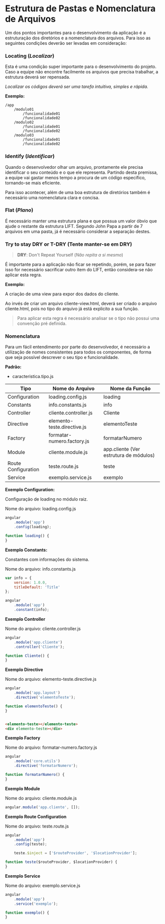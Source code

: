 # Estrutura de Pastas e Nomenclatura de Arquivos

Um dos pontos importantes para o desenvolvimento da aplicação é a estruturação dos diretórios e a nomenclatura dos arquivos. Para isso as seguintes condições deverão ser levadas em consideração:

### **Locating** (*Localizar*)

Esta é uma condição super importante para o desenvolvimento do projeto. Caso a equipe não encontre facilmente os arquivos que precisa trabalhar, a estrutura deverá ser repensada.

*Localizar os códigos deverá ser uma tarefa intuitiva, simples e rápida.*

**Exemplo:**

```
/app 
	/modulo01
		/funcionalidade01
		/funcionalidade02
	/modulo02
		/funcionalidade01
		/funcionalidade02
	/modulo03
		/funcionalidade01
		/funcionalidade02
```

### **Identify** (*Identificar*)

Quando o desenvolvedor olhar um arquivo, prontamente ele precisa identificar o seu conteúdo e o que ele representa. Partindo desta premissa, a equipe vai gastar menos tempo a procura de um código especifico, tornando-se mais eficiente.

Para isso acontecer, além de uma boa estrutura de diretórios também é necessário uma nomenclatura clara e concisa.

### **Flat** (*Plano*)

É necessário manter uma estrutura plana e que possua um valor óbvio que ajude o restante da estrutura LIFT. Segundo John Papa a partir de 7 arquivos em uma pasta, já é necessário considerar a separação destes.

### **Try to stay DRY or T-DRY** (Tente manter-se em DRY)

> **DRY**: Don't Repeat Yourself (*Não repita a si mesmo*)

É importante para a aplicação não ficar se repetindo, porém, se para fazer isso for necessário sacrificar outro item do LIFT, então considera-se não aplicar esta regra.

**Exemplo:**

A criação de uma view para expor dos dados do cliente.

Ao invés de criar um arquivo cliente-view.html, deverá ser criado o arquivo cliente.html, pois no tipo do arquivo já está explicito a sua função.

> Para aplicar esta regra é necessário analisar se o tipo não possui uma convenção pré definida.

### **Nomenclatura**

Para um fácil entendimento por parte do desenvolvedor, é necessário a utilização de nomes consistentes para todos os componentes, de forma que seja possível descrever o seu tipo e funcionalidade.

**Padrão:**

* caracteristica.tipo.js


Tipo | Nome do Arquivo | Nome da Função
------|-------|---------
Configuration | loading.config.js | loading
Constants | info.constants.js | info
Controller | cliente.controller.js | Cliente
Directive | elemento-teste.directive.js | elementoTeste
Factory | formatar-numero.factory.js | formatarNumero
Module | cliente.module.js | app.cliente (Ver estrutura de módulos)
Route Configuration | teste.route.js | teste
Service | exemplo.service.js | exemplo

**Exemplo Configuration:**

Configuração de loading no módulo raiz.

Nome do arquivo: loading.config.js

```js
angular
	.module('app')
	.config(loading);

function loading() {
}
```

**Exemplo Constants:**

Constantes com informações do sistema.

Nome do arquivo: info.constants.js 

```js
var info = {
	version: 1.0.0,
	titleDefault: 'Title'
};

angular
	.module('app')
	.constant(info);
```

**Exemplo Controller**

Nome do arquivo: cliente.controller.js

```js 
angular 
	.module('app.cliente')
	.controller('Cliente');

function Cliente() {
}
```

**Exemplo Directive**

Nome do arquivo: elemento-teste.directive.js

```js 
angular 
	.module('app.layout')
	.directive('elementoTeste');

function elementoTeste() {
}
```

```html 

<elemento-teste></elemento-teste>
<div elemento-teste></div>

```

**Exemplo Factory**

Nome do arquivo: formatar-numero.factory.js 

```js 
angular 
	.module('core.utils')
	.directive('formatarNumero');

function formatarNumero() {
}
```

**Exemplo Module**

Nome do arquivo: cliente.module.js

```js 
angular.module('app.cliente', []);
```

**Exemplo Route Configuration**

Nome do arquivo: teste.route.js

```js 
angular
	.module('app')
	.config(teste);

	teste.$inject = ['$routeProvider', '$locationProvider'];

function teste($routeProvider, $locationProvider) {
}
```

**Exemplo Service**

Nome do arquivo: exemplo.service.js

```js 
angular 
	.module('app')
	.service('exemplo');

function exemplo() {
}
```